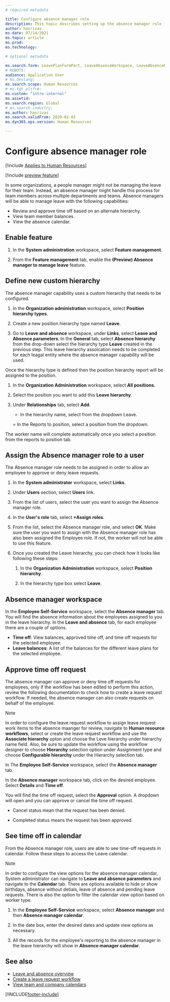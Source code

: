 ```yaml
---
# required metadata

title: Configure absence manager role
description: This topic describes setting up the absence manager role for managing employees' leave.
author: hasrivas
ms.date: 07/14/2021
ms.topic: article
ms.prod: 
ms.technology: 

# optional metadata

ms.search.form: LeavePlanFormPart, LeaveAbsenceWorkspace, LeaveAbsenceManager
# ROBOTS: 
audience: Application User
# ms.devlang: 
ms.search.scope: Human Resources
# ms.tgt_pltfrm: 
ms.custom: "intro-internal"
ms.assetid: 
ms.search.region: Global
# ms.search.industry: 
ms.author: hasrivas
ms.search.validFrom: 2020-02-03
ms.dyn365.ops.version: Human Resources

---
```


# Configure absence manager role

[!include [Applies to Human Resources](../includes/applies-to-hr.md)]

[!include [preview feature](./includes/preview-feature.md)]

In some organizations, a people manager might not be managing the leave for their team. Instead, an absence manager might handle this process for team members across multiple departments and teams. Absence managers will be able to manage leave with the following capabilities:

- Review and approve time off based on an alternate hierarchy.
- View team member balances.
- View the absence calendar.


## Enable feature 

1.  In the **System administration** workspace, select **Feature management**.

2.  From the **Feature management** tab, enable the **(Preview) Absence manager to manage leave** feature.

## Define new custom hierarchy
The absence manager capability uses a custom hierarchy that needs to be configured.

1.  In the **Organization administration** workspace, select **Position hierarchy types**.

2.  Create a new position hierarchy type named **Leave**.

3.  Go to **Leave and absence** workspace, under **Links**, select **Leave and Absence parameters**. In the **General** tab, select **Absence hierarchy** from the drop-down select the hierarchy type **Leave** created in the previous step. This leave hierarchy assoication needs to be completed for each leagal entity where the absence manager capability will be used. 

Once the hierarchy type is defined then the position hierarchy report will be assigned to the position.

1.  In the **Organization Administration** workspace, select **All positions.**

2.  Select the position you want to add this **Leave hierarchy**.

3.  Under **Relationships** tab, select **Add**.

    - In the hierarchy name, select from the dropdown Leave.

    = In the Reports to position, select a position from the dropdown.

The worker name will complete automatically once you select a position from the reports to position tab.

## Assign the Absence manager role to a user
The Absence manager role needs to be assigned in order to allow an employee to approve or deny leave requests.

1.  In the **System administrator** workspace, select **Links**.

2.  Under **Users** section, select **Users** link.

3.  From the list of users, select the user you want to assign the Absence manager role.

4.  In the **User's role** tab, select **+Assign roles**.

5.  From the list, select the Absence manager role, and select **OK**. Make sure the user you want to assign with the Absence manager role has also been assigned the Employee role. If not, the worker will not be able to use this feature.

6. Once you created the Leave hierarchy, you can check how it looks like following these steps:

    1.  In the **Organization Administration** workspace, select **Position hierarchy**.

    2.  In the hierarchy type box select **Leave**.

## Absence manager workspace 

In the **Employee Self-Service** workspace, select the **Absence manager** tab. You will find the absence information about the employees assigned to you in the leave hierarchy. In the **Leave and absence** tab, for each employee there are a couple of options. 

- **Time off**: View balances, approved time off, and time off requests for the selected employee.
- **Leave balances**: A list of the balances for the different leave plans for the selected employee.

## Approve time off request
The absence manager can approve or deny time off requests for employees, only if the workflow has been edited to perform this action, review the following documentation to check how to create a leave request workflow. If needed, the absence manager can also create requests on behalf of the employee.

> [!NOTE]
> In order to configure the leave request workflow to assign leave request work items to the absence maanger for review, navigate to **Human resource workflows**, select or create the leave request workflow and use the **Associate hierarchy** opton and choose the Leve hierarchy under hierarchy name field. Also, be sure to update the workflow using the workflow designer to choose **Hierarchy** selection option under Assignment type and choose **Configurable hierarchy** under the Hierarchy selection tab.  

In The **Employee Self-Service** workspace, select the **Absence manager** tab.

In the **Absence manager** workspace tab, click on the desired employee. Select **Details** and **Time off**.

You will find the time off request, select the **Approval** option. A dropdown will open and you can approve or cancel the time off request.

-   Cancel status mean that the request has been denied.

-   Completed status means the request has been approved.

## See time off in calendar 
From the Absence manager role, users are able to see time-off requests in calendar. Follow these steps to access the Leave calendar.

> [!NOTE]
> In order to configure the view options for the absence manager calendar, System administrator can navigate to **Leave and absence parameters** and navigate to the **Calendar** tab. There are options available to hide or show birthdays, absence without detials, leave of absence and pending leave requests. There is also the option to filter the calendar view option based on worker type. 

1.  In the **Employee Self-Service** workspace, select **Absence manager** and then **Absence manager calendar**.

3.  In the date box, enter the desired dates and update view options as necessary.

4.  All the records for the employee's reporting to the absence manager in the leave hierarchy will show in **Absence manager calendar**.


## See also

- [Leave and absence overview](hr-leave-and-absence-overview.md)
- [Create a leave request workflow](hr-leave-and-absence-workflow.md)
- [View team and company calendars](hr-employee-self-service-calendar.md)


[!INCLUDE[footer-include](../includes/footer-banner.md)]
